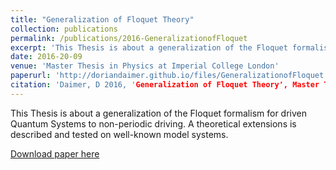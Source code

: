 ```yaml
---
title: "Generalization of Floquet Theory"
collection: publications
permalink: /publications/2016-GeneralizationofFloquet
excerpt: 'This Thesis is about a generalization of the Floquet formalism for driven Quantum Systems to non-periodic driving. A theoretical extensions is described and tested on well-known model systems.'
date: 2016-20-09
venue: 'Master Thesis in Physics at Imperial College London'
paperurl: 'http://doriandaimer.github.io/files/GeneralizationofFloquet.pdf'
citation: 'Daimer, D 2016, 'Generalization of Floquet Theory', Master Thesis, Imperial College, London.'
---
```

This Thesis is about a generalization of the Floquet formalism for driven Quantum Systems to non-periodic driving. A theoretical extensions is described and tested on well-known model systems.

[Download paper here](http://doriandaimer.github.io/files/GeneralizationofFloquet.pdf)

<!-- Recommended citation: Your Name, You. (2009). "Paper Title Number 1." <i>Journal 1</i>. 1(1). -->
